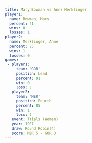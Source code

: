 ```yaml
---
title: Mary Bowman vs Anne Merklinger
player1:                
  name: Bowman, Mary    
  percent: 91           
  wins: 0               
  losses: 1             
player2:                
  name: Merklinger, Anne
  percent: 85           
  wins: 1               
  losses: 0             
games:
 - player1:        
     team: 'GOR'   
     position: Lead
     percent: 91   
     win: 0        
     loss: 1       
   player2:          
     team: 'MER'     
     position: Fourth
     percent: 85     
     win: 1          
     loss: 0         
   event: Trials (Women)
   year: 1997           
   draw: Round Robin(4) 
   score: MER 5 - GOR 3 
---
```

